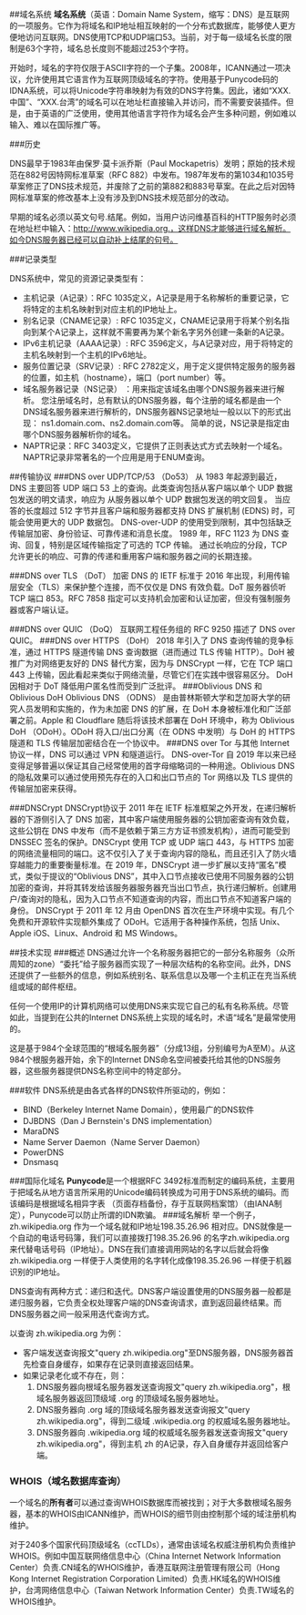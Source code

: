 ##域名系统
**域名系统**（英语：Domain Name System，缩写：DNS）是互联网的一项服务。它作为将域名和IP地址相互映射的一个分布式数据库，能够使人更方便地访问互联网。DNS使用TCP和UDP端口53。当前，对于每一级域名长度的限制是63个字符，域名总长度则不能超过253个字符。

开始时，域名的字符仅限于ASCII字符的一个子集。2008年，ICANN通过一项决议，允许使用其它语言作为互联网顶级域名的字符。使用基于Punycode码的IDNA系统，可以将Unicode字符串映射为有效的DNS字符集。因此，诸如“XXX.中国”、“XXX.台湾”的域名可以在地址栏直接输入并访问，而不需要安装插件。但是，由于英语的广泛使用，使用其他语言字符作为域名会产生多种问题，例如难以输入、难以在国际推广等。

###历史

DNS最早于1983年由保罗·莫卡派乔斯（Paul Mockapetris）发明；原始的技术规范在882号因特网标准草案（RFC 882）中发布。1987年发布的第1034和1035号草案修正了DNS技术规范，并废除了之前的第882和883号草案。在此之后对因特网标准草案的修改基本上没有涉及到DNS技术规范部分的改动。

早期的域名必须以英文句号.结尾。例如，当用户访问维基百科的HTTP服务时必须在地址栏中输入：http://www.wikipedia.org.，这样DNS才能够进行域名解析。如今DNS服务器已经可以自动补上结尾的句号。

###记录类型

DNS系统中，常见的资源记录类型有：

- 主机记录（A记录）：RFC 1035定义，A记录是用于名称解析的重要记录，它将特定的主机名映射到对应主机的IP地址上。
- 别名记录（CNAME记录）: RFC 1035定义，CNAME记录用于将某个别名指向到某个A记录上，这样就不需要再为某个新名字另外创建一条新的A记录。
- IPv6主机记录（AAAA记录）: RFC 3596定义，与A记录对应，用于将特定的主机名映射到一个主机的IPv6地址。
- 服务位置记录（SRV记录）: RFC 2782定义，用于定义提供特定服务的服务器的位置，如主机（hostname），端口（port number）等。
- 域名服务器记录（NS记录） ：用来指定该域名由哪个DNS服务器来进行解析。 您注册域名时，总有默认的DNS服务器，每个注册的域名都是由一个DNS域名服务器来进行解析的，DNS服务器NS记录地址一般以以下的形式出现： ns1.domain.com、ns2.domain.com等。 简单的说，NS记录是指定由哪个DNS服务器解析你的域名。
- NAPTR记录：RFC 3403定义，它提供了正则表达式方式去映射一个域名。NAPTR记录非常著名的一个应用是用于ENUM查询。

##传输协议
###DNS over UDP/TCP/53 （Do53）
从 1983 年起源到最近，DNS 主要回答 UDP 端口 53 上的查询。此类查询包括从客户端以单个 UDP 数据包发送的明文请求，响应为 从服务器以单个 UDP 数据包发送的明文回复。 当应答的长度超过 512 字节并且客户端和服务器都支持 DNS 扩展机制 (EDNS) 时，可能会使用更大的 UDP 数据包。 DNS-over-UDP 的使用受到限制，其中包括缺乏传输层加密、身份验证、可靠传递和消息长度。 1989 年，RFC 1123 为 DNS 查询、回复，特别是区域传输指定了可选的 TCP 传输。 通过长响应的分段，TCP 允许更长的响应、可靠的传递和重用客户端和服务器之间的长期连接。

###DNS over TLS （DoT）
加密 DNS 的 IETF 标准于 2016 年出现，利用传输层安全（TLS）来保护整个连接，而不仅仅是 DNS 有效负载。DoT 服务器侦听 TCP 端口 853。RFC 7858 指定可以支持机会加密和认证加密，但没有强制服务器或客户端认证。

###DNS over QUIC （DoQ）
互联网工程任务组的 RFC 9250 描述了 DNS over QUIC。
###DNS over HTTPS （DoH）
2018 年引入了 DNS 查询传输的竞争标准，通过 HTTPS 隧道传输 DNS 查询数据（进而通过 TLS 传输 HTTP）。DoH 被推广为对网络更友好的 DNS 替代方案，因为与 DNSCrypt 一样，它在 TCP 端口 443 上传输，因此看起来类似于网络流量，尽管它们在实践中很容易区分。 DoH 因相对于 DoT 降低用户匿名性而受到广泛批评。
###Oblivious DNS 和 Oblivious DoH
Oblivious DNS （ODNS） 是由普林斯顿大学和芝加哥大学的研究人员发明和实施的，作为未加密 DNS 的扩展，在 DoH 本身被标准化和广泛部署之前。Apple 和 Cloudflare 随后将该技术部署在 DoH 环境中，称为 Oblivious DoH （ODoH）。ODoH 将入口/出口分离（在 ODNS 中发明）与 DoH 的 HTTPS 隧道和 TLS 传输层加密结合在一个协议中。
###DNS over Tor
与其他 Internet 协议一样，DNS 可以通过 VPN 和隧道运行。 DNS-over-Tor 自 2019 年以来已经变得足够普遍以保证其自己经常使用的首字母缩略词的一种用途。Oblivious DNS 的隐私效果可以通过使用预先存在的入口和出口节点的 Tor 网络以及 TLS 提供的传输层加密来获得。

###DNSCrypt
DNSCrypt协议于 2011 年在 IETF 标准框架之外开发，在递归解析器的下游侧引入了 DNS 加密，其中客户端使用服务器的公钥加密查询有效负载，这些公钥在 DNS 中发布（而不是依赖于第三方方证书颁发机构），进而可能受到 DNSSEC 签名的保护。DNSCrypt 使用 TCP 或 UDP 端口 443，与 HTTPS 加密的网络流量相同的端口。这不仅引入了关于查询内容的隐私，而且还引入了防火墙穿越能力的重要衡量标准。在 2019 年，DNSCrypt 进一步扩展以支持“匿名”模式，类似于提议的“Oblivious DNS”，其中入口节点接收已使用不同服务器的公钥加密的查询，并将其转发给该服务器服务器充当出口节点，执行递归解析。创建用户/查询对的隐私，因为入口节点不知道查询的内容，而出口节点不知道客户端的身份。 DNSCrypt 于 2011 年 12 月由 OpenDNS 首次在生产环境中实现。有几个免费和开源软件实现额外集成了 ODoH。它适用于各种操作系统，包括 Unix、Apple iOS、Linux、Android 和 MS Windows。

##技术实现
###概述
DNS通过允许一个名称服务器把它的一部分名称服务（众所周知的zone）“委托”给子服务器而实现了一种层次结构的名称空间。此外，DNS还提供了一些额外的信息，例如系统别名、联系信息以及哪一个主机正在充当系统组或域的邮件枢纽。

任何一个使用IP的计算机网络可以使用DNS来实现它自己的私有名称系统。尽管如此，当提到在公共的Internet DNS系统上实现的域名时，术语“域名”是最常使用的。

这是基于984个全球范围的“根域名服务器”（分成13组，分别编号为A至M）。从这984个根服务器开始，余下的Internet DNS命名空间被委托给其他的DNS服务器，这些服务器提供DNS名称空间中的特定部分。

###软件
DNS系统是由各式各样的DNS软件所驱动的，例如：

- BIND（Berkeley Internet Name Domain），使用最广的DNS软件
- DJBDNS（Dan J Bernstein's DNS implementation）
- MaraDNS
- Name Server Daemon（Name Server Daemon）
- PowerDNS
- Dnsmasq

###国际化域名
**Punycode**是一个根据RFC 3492标准而制定的编码系统，主要用于把域名从地方语言所采用的Unicode编码转换成为可用于DNS系统的编码。而该编码是根据域名相异字表 （页面存档备份，存于互联网档案馆）（由IANA制定），Punycode可以防止所谓的IDN欺骗。
###域名解析
举一个例子，zh.wikipedia.org 作为一个域名就和IP地址198.35.26.96 相对应。DNS就像是一个自动的电话号码簿，我们可以直接拨打198.35.26.96 的名字zh.wikipedia.org 来代替电话号码（IP地址）。DNS在我们直接调用网站的名字以后就会将像zh.wikipedia.org 一样便于人类使用的名字转化成像198.35.26.96 一样便于机器识别的IP地址。

DNS查询有两种方式：递归和迭代。DNS客户端设置使用的DNS服务器一般都是递归服务器，它负责全权处理客户端的DNS查询请求，直到返回最终结果。而DNS服务器之间一般采用迭代查询方式。

以查询 zh.wikipedia.org 为例：

- 客户端发送查询报文"query zh.wikipedia.org"至DNS服务器，DNS服务器首先检查自身缓存，如果存在记录则直接返回结果。
- 如果记录老化或不存在，则：
   1. DNS服务器向根域名服务器发送查询报文"query zh.wikipedia.org"，根域名服务器返回顶级域 .org 的顶级域名服务器地址。
   2. DNS服务器向 .org 域的顶级域名服务器发送查询报文"query zh.wikipedia.org"，得到二级域 .wikipedia.org 的权威域名服务器地址。
	3. DNS服务器向 .wikipedia.org 域的权威域名服务器发送查询报文"query zh.wikipedia.org"，得到主机 zh 的A记录，存入自身缓存并返回给客户端。
### WHOIS（域名数据库查询）
一个域名的**所有者**可以通过查询WHOIS数据库而被找到；对于大多数根域名服务器，基本的WHOIS由ICANN维护，而WHOIS的细节则由控制那个域的域注册机构维护。

对于240多个国家代码顶级域名（ccTLDs），通常由该域名权威注册机构负责维护WHOIS。例如中国互联网络信息中心（China Internet Network Information Center）负责.CN域名的WHOIS维护，香港互联网注册管理有限公司（Hong Kong Internet Registration Corporation Limited）负责.HK域名的WHOIS维护，台湾网络信息中心（Taiwan Network Information Center）负责.TW域名的WHOIS维护。

